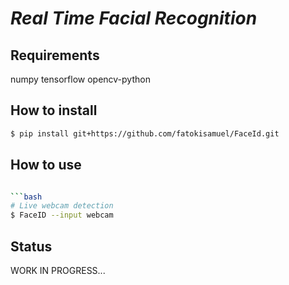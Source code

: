 # *Real Time Facial Recognition*

## Requirements

numpy
tensorflow
opencv-python


## How to install

```bash
$ pip install git+https://github.com/fatokisamuel/FaceId.git
```


## How to use

```bash

```bash
# Live webcam detection
$ FaceID --input webcam
```

## Status

 WORK IN PROGRESS...


